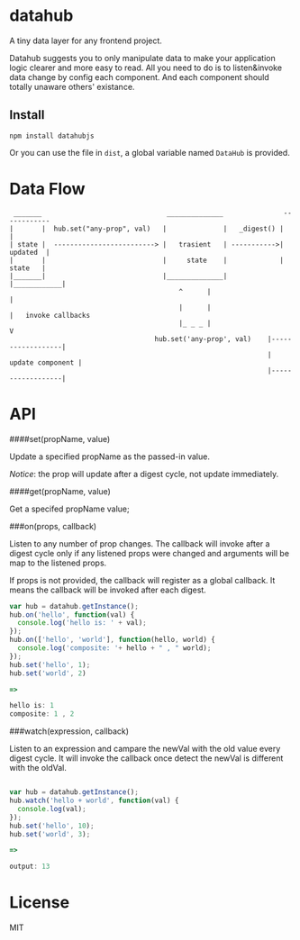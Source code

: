 datahub
====

A tiny data layer for any frontend project.

Datahub suggests you to only manipulate data to make your application logic clearer and more easy to read. All you need to do is to listen&invoke data change by config each component. And each component should totally unaware others' existance.

Install
------

```
npm install datahubjs
```

Or you can use the file in `dist`, a global variable named `DataHub` is provided.

Data Flow
=====

```
 _______                               ______________               ------------ 
|       |  hub.set("any-prop", val)   |              |   _digest() |            |
| state |  -------------------------> |   trasient   | ----------->|   updated  |
|       |                             |     state    |             |    state   |
|_______|                             |______________|             |____________|
                                          ^      |                       | 
                                          |      |                       |   invoke callbacks
                                          |_ _ _ |                       V
                                    hub.set('any-prop', val)    |------------------|
                                                                | update component |   
                                                                |------------------| 
```

API
====

####set(propName, value)

Update a specified propName as the passed-in value.

*Notice*: the prop will update after a digest cycle, not update immediately.

####get(propName, value)

Get a specifed propName value;

###on(props, callback)

Listen to any number of prop changes. 
The callback will invoke after a digest cycle only if any listened props were changed
and arguments will be map to the listened props.

If props is not provided, the callback will register as a global callback. It means
the callback will be invoked after each digest.

```javascript
var hub = datahub.getInstance();
hub.on('hello', function(val) {
  console.log('hello is: ' + val);
});
hub.on(['hello', 'world'], function(hello, world) {
  console.log('composite: '+ hello + " , " world);
});
hub.set('hello', 1);
hub.set('world', 2)

=>

hello is: 1
composite: 1 , 2

```

###watch(expression, callback)

Listen to an expression and campare the newVal with the old value every digest cycle.
It will invoke the callback once detect the newVal is different with the oldVal.

```javascript

var hub = datahub.getInstance();
hub.watch('hello + world', function(val) {
  console.log(val);
});
hub.set('hello', 10);
hub.set('world', 3);

=>

output: 13

```

License
====
MIT
